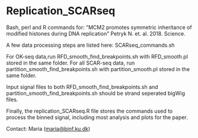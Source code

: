 # Replication_SCARseq

Bash, perl and R commands for:
"MCM2 promotes symmetric inheritance of modified histones during DNA replication" Petryk N. et. al. 2018. Science.

A few data processing steps are listed here: SCARseq_commands.sh

For OK-seq data,run RFD_smooth_find_breakpoints.sh with RFD_smooth.pl stored in the same folder.
For all SCAR-seq data, run partition_smooth_find_breakpoints.sh	with partition_smooth.pl stored in the same folder.

Input signal files to both RFD_smooth_find_breakpoints.sh and partition_smooth_find_breakpoints.sh should be strand seperated bigWig files.

Finally, the replication_SCARseq.R file stores the commands used to process the binned signal, including most analysis and plots for the paper.

Contact: Maria (maria@binf.ku.dk)
